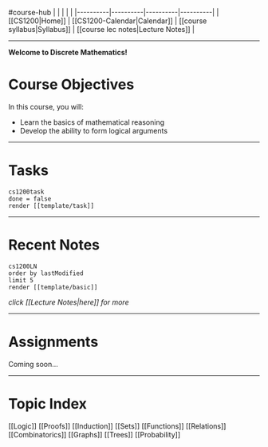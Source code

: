 #course-hub
|  |  |  |  |
|----------|----------|----------|----------|
| [[CS1200|Home]] | [[CS1200-Calendar|Calendar]] | [[course syllabus|Syllabus]] | [[course lec notes|Lecture Notes]] |

---

**Welcome to Discrete Mathematics!**

# Course Objectives

In this course, you will:
* Learn the basics of mathematical reasoning
* Develop the ability to form logical arguments

---
# Tasks

```query
cs1200task
done = false
render [[template/task]]
```

---
# Recent Notes

```query
cs1200LN
order by lastModified
limit 5
render [[template/basic]]
```
_click [[Lecture Notes|here]] for more_

---
# Assignments

Coming soon...

---
# Topic Index

[[Logic]]
[[Proofs]]
[[Induction]]
[[Sets]]
[[Functions]]
[[Relations]]
[[Combinatorics]]
[[Graphs]]
[[Trees]]
[[Probability]]

